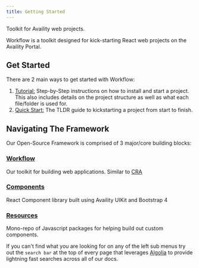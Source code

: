 ```yaml
---
title: Getting Started
---
```


Toolkit for Availity web projects.

Workflow is a toolkit designed for kick-starting React web projects on the Availity Portal.

## Get Started

There are 2 main ways to get started with Workflow:

1. [Tutorial:](/tutorial/) Step-by-Step instructions on how to install and start a project. This also includes details on the project structure as well as what each file/folder is used for.
2. [Quick Start:](/quick-start/) The TLDR guide to kickstarting a project from start to finish.

## Navigating The Framework

Our Open-Source Framework is comprised of 3 major/core building blocks:

### [Workflow](/)

Our toolkit for building web applications. Similar to [CRA](https://reactjs.org/docs/create-a-new-react-app.html)

### [Components](https://availity.github.io/availity-react)

React Component library built using Availity UIKit and Bootstrap 4

### [Resources](https://availity.github.io/sdk-js)

Mono-repo of Javascript packages for helping build out custom components.

If you can't find what you are looking for on any of the left sub menus try out the `search bar` at the top of every page that leverages [Algolia](https://www.algolia.com/) to provide lightning fast searches across all of our docs.
